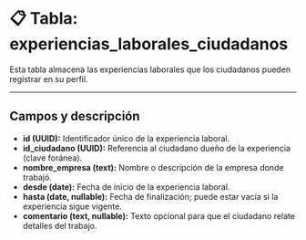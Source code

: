 # 📋 Tabla: experiencias_laborales_ciudadanos

Esta tabla almacena las experiencias laborales que los ciudadanos pueden registrar en su perfil.

---

## Campos y descripción

- **id (UUID):** Identificador único de la experiencia laboral.  
- **id_ciudadano (UUID):** Referencia al ciudadano dueño de la experiencia (clave foránea).  
- **nombre_empresa (text):** Nombre o descripción de la empresa donde trabajó.  
- **desde (date):** Fecha de inicio de la experiencia laboral.  
- **hasta (date, nullable):** Fecha de finalización; puede estar vacía si la experiencia sigue vigente.  
- **comentario (text, nullable):** Texto opcional para que el ciudadano relate detalles del trabajo.
